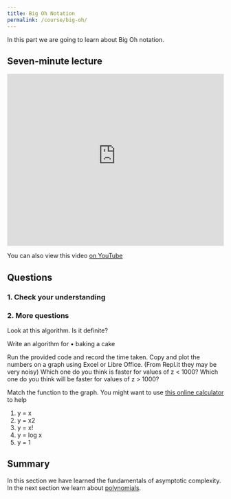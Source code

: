 ```yaml
---
title: Big Oh Notation
permalink: /course/big-oh/
---
```


In this part we are going to learn about Big Oh notation.

## Seven-minute lecture

<iframe width="100%" height="400px" src="https://www.youtube-nocookie.com/embed/X_f8upZKcKc" frameborder="0" allow="accelerometer; autoplay; encrypted-media; gyroscope; picture-in-picture" allowfullscreen></iframe>

You can also view this video [on YouTube](https://youtu.be/X_f8upZKcKc)

## Questions

### 1. Check your understanding


### 2. More questions
Look at this algorithm. Is it definite?

Write an algorithm for
    • baking a cake

Run the provided code and record the time taken. Copy and plot the numbers on a graph using Excel or Libre Office. (From Repl.it they may be very noisy)
Which one do you think is faster for values of z < 1000?
Which one do you think will be faster for values of z > 1000?


Match the function to the graph. You might want to use [this online calculator](https://www.desmos.com/calculator) to help

1. y = x
2. y = x2
3. y = x!
4. y = log x
5. y = 1



## Summary

In this section we have learned the fundamentals of asymptotic complexity. In the next section we learn about [polynomials](../polynomials/).